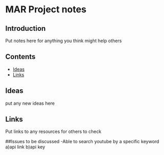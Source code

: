 # MAR Project notes

## Introduction
Put notes here for anything you think might help others

## Contents

- [Ideas](#Ideas)
- [Links](#Links)


## Ideas
put any new ideas here

## Links
Put links to any resources for others to check


##Issues to be discussed
-Able to search youtube by a specific keyword
   a)api link
   b)api key